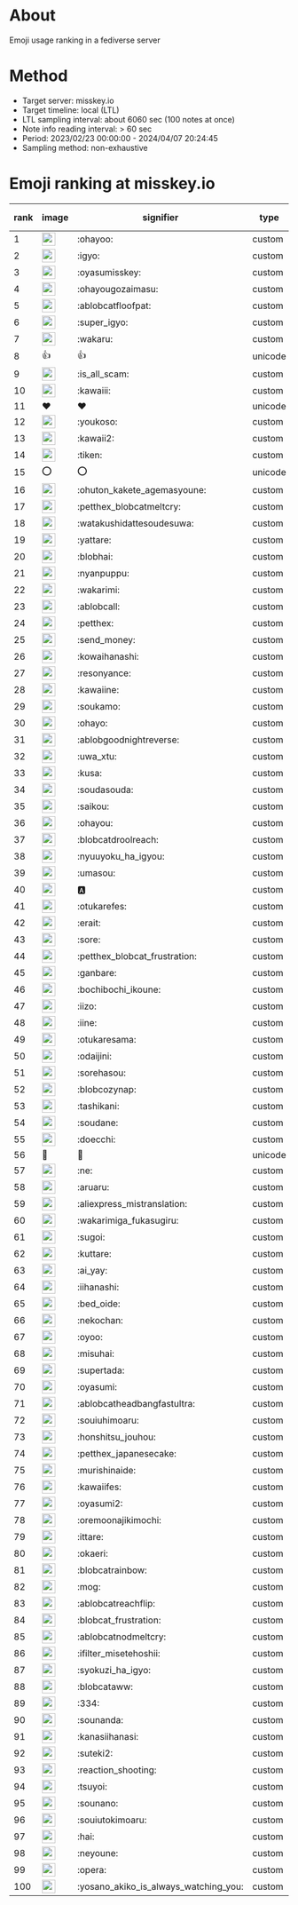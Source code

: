 # About
Emoji usage ranking in a fediverse server

# Method
- Target server: misskey.io
- Target timeline: local (LTL)
- LTL sampling interval: about 6060 sec (100 notes at once)
- Note info reading interval: > 60 sec
- Period: 2023/02/23 00:00:00 - 2024/04/07 20:24:45 
- Sampling method: non-exhaustive

# Emoji ranking at misskey.io

|rank|image|signifier|type|frequency score|
|----|----|----|----|----|
|1|<img height="24" src="https://misskey.io/emoji/ohayoo.webp">|:ohayoo:|custom|176442|
|2|<img height="24" src="https://misskey.io/emoji/igyo.webp">|:igyo:|custom|114310|
|3|<img height="24" src="https://misskey.io/emoji/oyasumisskey.webp">|:oyasumisskey:|custom|76390|
|4|<img height="24" src="https://misskey.io/emoji/ohayougozaimasu.webp">|:ohayougozaimasu:|custom|41410|
|5|<img height="24" src="https://misskey.io/emoji/ablobcatfloofpat.webp">|:ablobcatfloofpat:|custom|34023|
|6|<img height="24" src="https://misskey.io/emoji/super_igyo.webp">|:super_igyo:|custom|32543|
|7|<img height="24" src="https://misskey.io/emoji/wakaru.webp">|:wakaru:|custom|29230|
|8|👍|👍|unicode|24613|
|9|<img height="24" src="https://misskey.io/emoji/is_all_scam.webp">|:is_all_scam:|custom|23484|
|10|<img height="24" src="https://misskey.io/emoji/kawaiii.webp">|:kawaiii:|custom|22145|
|11|❤|❤|unicode|21171|
|12|<img height="24" src="https://misskey.io/emoji/youkoso.webp">|:youkoso:|custom|19760|
|13|<img height="24" src="https://misskey.io/emoji/kawaii2.webp">|:kawaii2:|custom|19144|
|14|<img height="24" src="https://misskey.io/emoji/tiken.webp">|:tiken:|custom|17233|
|15|⭕|⭕|unicode|16657|
|16|<img height="24" src="https://misskey.io/emoji/ohuton_kakete_agemasyoune.webp">|:ohuton_kakete_agemasyoune:|custom|16585|
|17|<img height="24" src="https://misskey.io/emoji/petthex_blobcatmeltcry.webp">|:petthex_blobcatmeltcry:|custom|16295|
|18|<img height="24" src="https://misskey.io/emoji/watakushidattesoudesuwa.webp">|:watakushidattesoudesuwa:|custom|16260|
|19|<img height="24" src="https://misskey.io/emoji/yattare.webp">|:yattare:|custom|15846|
|20|<img height="24" src="https://misskey.io/emoji/blobhai.webp">|:blobhai:|custom|15473|
|21|<img height="24" src="https://misskey.io/emoji/nyanpuppu.webp">|:nyanpuppu:|custom|14316|
|22|<img height="24" src="https://misskey.io/emoji/wakarimi.webp">|:wakarimi:|custom|14295|
|23|<img height="24" src="https://misskey.io/emoji/ablobcall.webp">|:ablobcall:|custom|13796|
|24|<img height="24" src="https://misskey.io/emoji/petthex.webp">|:petthex:|custom|13292|
|25|<img height="24" src="https://misskey.io/emoji/send_money.webp">|:send_money:|custom|13237|
|26|<img height="24" src="https://misskey.io/emoji/kowaihanashi.webp">|:kowaihanashi:|custom|12502|
|27|<img height="24" src="https://misskey.io/emoji/resonyance.webp">|:resonyance:|custom|11598|
|28|<img height="24" src="https://misskey.io/emoji/kawaiine.webp">|:kawaiine:|custom|11492|
|29|<img height="24" src="https://misskey.io/emoji/soukamo.webp">|:soukamo:|custom|11306|
|30|<img height="24" src="https://misskey.io/emoji/ohayo.webp">|:ohayo:|custom|11030|
|31|<img height="24" src="https://misskey.io/emoji/ablobgoodnightreverse.webp">|:ablobgoodnightreverse:|custom|10802|
|32|<img height="24" src="https://misskey.io/emoji/uwa_xtu.webp">|:uwa_xtu:|custom|10466|
|33|<img height="24" src="https://misskey.io/emoji/kusa.webp">|:kusa:|custom|10095|
|34|<img height="24" src="https://misskey.io/emoji/soudasouda.webp">|:soudasouda:|custom|9898|
|35|<img height="24" src="https://misskey.io/emoji/saikou.webp">|:saikou:|custom|9460|
|36|<img height="24" src="https://misskey.io/emoji/ohayou.webp">|:ohayou:|custom|9114|
|37|<img height="24" src="https://misskey.io/emoji/blobcatdroolreach.webp">|:blobcatdroolreach:|custom|8806|
|38|<img height="24" src="https://misskey.io/emoji/nyuuyoku_ha_igyou.webp">|:nyuuyoku_ha_igyou:|custom|8580|
|39|<img height="24" src="https://misskey.io/emoji/umasou.webp">|:umasou:|custom|8070|
|40|<img height="24" src="https://misskey.io/emoji/a.webp">|:a:|custom|7942|
|41|<img height="24" src="https://misskey.io/emoji/otukarefes.webp">|:otukarefes:|custom|7730|
|42|<img height="24" src="https://misskey.io/emoji/erait.webp">|:erait:|custom|7650|
|43|<img height="24" src="https://misskey.io/emoji/sore.webp">|:sore:|custom|7419|
|44|<img height="24" src="https://misskey.io/emoji/petthex_blobcat_frustration.webp">|:petthex_blobcat_frustration:|custom|7310|
|45|<img height="24" src="https://misskey.io/emoji/ganbare.webp">|:ganbare:|custom|7161|
|46|<img height="24" src="https://misskey.io/emoji/bochibochi_ikoune.webp">|:bochibochi_ikoune:|custom|7102|
|47|<img height="24" src="https://misskey.io/emoji/iizo.webp">|:iizo:|custom|7098|
|48|<img height="24" src="https://misskey.io/emoji/iine.webp">|:iine:|custom|6984|
|49|<img height="24" src="https://misskey.io/emoji/otukaresama.webp">|:otukaresama:|custom|6931|
|50|<img height="24" src="https://misskey.io/emoji/odaijini.webp">|:odaijini:|custom|6523|
|51|<img height="24" src="https://misskey.io/emoji/sorehasou.webp">|:sorehasou:|custom|6453|
|52|<img height="24" src="https://misskey.io/emoji/blobcozynap.webp">|:blobcozynap:|custom|6081|
|53|<img height="24" src="https://misskey.io/emoji/tashikani.webp">|:tashikani:|custom|5972|
|54|<img height="24" src="https://misskey.io/emoji/soudane.webp">|:soudane:|custom|5938|
|55|<img height="24" src="https://misskey.io/emoji/doecchi.webp">|:doecchi:|custom|5832|
|56|🎉|🎉|unicode|5594|
|57|<img height="24" src="https://misskey.io/emoji/ne.webp">|:ne:|custom|5578|
|58|<img height="24" src="https://misskey.io/emoji/aruaru.webp">|:aruaru:|custom|5567|
|59|<img height="24" src="https://misskey.io/emoji/aliexpress_mistranslation.webp">|:aliexpress_mistranslation:|custom|5467|
|60|<img height="24" src="https://misskey.io/emoji/wakarimiga_fukasugiru.webp">|:wakarimiga_fukasugiru:|custom|5417|
|61|<img height="24" src="https://misskey.io/emoji/sugoi.webp">|:sugoi:|custom|5295|
|62|<img height="24" src="https://misskey.io/emoji/kuttare.webp">|:kuttare:|custom|5263|
|63|<img height="24" src="https://misskey.io/emoji/ai_yay.webp">|:ai_yay:|custom|5235|
|64|<img height="24" src="https://misskey.io/emoji/iihanashi.webp">|:iihanashi:|custom|5222|
|65|<img height="24" src="https://misskey.io/emoji/bed_oide.webp">|:bed_oide:|custom|5194|
|66|<img height="24" src="https://misskey.io/emoji/nekochan.webp">|:nekochan:|custom|4961|
|67|<img height="24" src="https://misskey.io/emoji/oyoo.webp">|:oyoo:|custom|4949|
|68|<img height="24" src="https://misskey.io/emoji/misuhai.webp">|:misuhai:|custom|4892|
|69|<img height="24" src="https://misskey.io/emoji/supertada.webp">|:supertada:|custom|4844|
|70|<img height="24" src="https://misskey.io/emoji/oyasumi.webp">|:oyasumi:|custom|4831|
|71|<img height="24" src="https://misskey.io/emoji/ablobcatheadbangfastultra.webp">|:ablobcatheadbangfastultra:|custom|4785|
|72|<img height="24" src="https://misskey.io/emoji/souiuhimoaru.webp">|:souiuhimoaru:|custom|4758|
|73|<img height="24" src="https://misskey.io/emoji/honshitsu_jouhou.webp">|:honshitsu_jouhou:|custom|4666|
|74|<img height="24" src="https://misskey.io/emoji/petthex_japanesecake.webp">|:petthex_japanesecake:|custom|4570|
|75|<img height="24" src="https://misskey.io/emoji/murishinaide.webp">|:murishinaide:|custom|4545|
|76|<img height="24" src="https://misskey.io/emoji/kawaiifes.webp">|:kawaiifes:|custom|4515|
|77|<img height="24" src="https://misskey.io/emoji/oyasumi2.webp">|:oyasumi2:|custom|4298|
|78|<img height="24" src="https://misskey.io/emoji/oremoonajikimochi.webp">|:oremoonajikimochi:|custom|4276|
|79|<img height="24" src="https://misskey.io/emoji/ittare.webp">|:ittare:|custom|4085|
|80|<img height="24" src="https://misskey.io/emoji/okaeri.webp">|:okaeri:|custom|4055|
|81|<img height="24" src="https://misskey.io/emoji/blobcatrainbow.webp">|:blobcatrainbow:|custom|4031|
|82|<img height="24" src="https://misskey.io/emoji/mog.webp">|:mog:|custom|4028|
|83|<img height="24" src="https://misskey.io/emoji/ablobcatreachflip.webp">|:ablobcatreachflip:|custom|4000|
|84|<img height="24" src="https://misskey.io/emoji/blobcat_frustration.webp">|:blobcat_frustration:|custom|3994|
|85|<img height="24" src="https://misskey.io/emoji/ablobcatnodmeltcry.webp">|:ablobcatnodmeltcry:|custom|3968|
|86|<img height="24" src="https://misskey.io/emoji/ifilter_misetehoshii.webp">|:ifilter_misetehoshii:|custom|3907|
|87|<img height="24" src="https://misskey.io/emoji/syokuzi_ha_igyo.webp">|:syokuzi_ha_igyo:|custom|3879|
|88|<img height="24" src="https://misskey.io/emoji/blobcataww.webp">|:blobcataww:|custom|3853|
|89|<img height="24" src="https://misskey.io/emoji/334.webp">|:334:|custom|3761|
|90|<img height="24" src="https://misskey.io/emoji/sounanda.webp">|:sounanda:|custom|3753|
|91|<img height="24" src="https://misskey.io/emoji/kanasiihanasi.webp">|:kanasiihanasi:|custom|3626|
|92|<img height="24" src="https://misskey.io/emoji/suteki2.webp">|:suteki2:|custom|3617|
|93|<img height="24" src="https://misskey.io/emoji/reaction_shooting.webp">|:reaction_shooting:|custom|3574|
|94|<img height="24" src="https://misskey.io/emoji/tsuyoi.webp">|:tsuyoi:|custom|3494|
|95|<img height="24" src="https://misskey.io/emoji/sounano.webp">|:sounano:|custom|3466|
|96|<img height="24" src="https://misskey.io/emoji/souiutokimoaru.webp">|:souiutokimoaru:|custom|3397|
|97|<img height="24" src="https://misskey.io/emoji/hai.webp">|:hai:|custom|3394|
|98|<img height="24" src="https://misskey.io/emoji/neyoune.webp">|:neyoune:|custom|3378|
|99|<img height="24" src="https://misskey.io/emoji/opera.webp">|:opera:|custom|3261|
|100|<img height="24" src="https://misskey.io/emoji/yosano_akiko_is_always_watching_you.webp">|:yosano_akiko_is_always_watching_you:|custom|3203|
